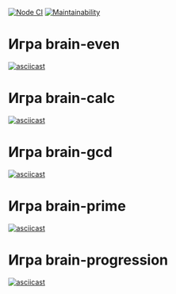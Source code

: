 [![Node CI](https://github.com/dara-devitsina/brain-games/workflows/Node-CI/badge.svg)](https://github.com/dara-devitsina/brain-games/actions)
[![Maintainability](https://api.codeclimate.com/v1/badges/d8a021cf366edd95ee6c/maintainability)](https://codeclimate.com/github/dara-devitsina/brain-games/maintainability)

# Игра brain-even #
[![asciicast](https://asciinema.org/a/336167.png)](https://asciinema.org/a/336167)

# Игра brain-calc #
[![asciicast](https://asciinema.org/a/336169.png)](https://asciinema.org/a/336169)

# Игра brain-gcd #
[![asciicast](https://asciinema.org/a/336170.png)](https://asciinema.org/a/336170)

# Игра brain-prime #
[![asciicast](https://asciinema.org/a/336171.png)](https://asciinema.org/a/336171)

# Игра brain-progression #
[![asciicast](https://asciinema.org/a/335915.png)](https://asciinema.org/a/335915)

